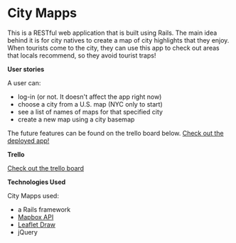 # City Mapps

This is a RESTful web application that is built using Rails. The main idea behind it is for city natives to create a map of city highlights that they enjoy. When tourists come to the city, they can use this app to check out areas that locals recommend, so they avoid tourist traps!

**User stories**

A user can:
  - log-in (or not. It doesn't affect the app right now)
  - choose a city from a U.S. map (NYC only to start)
  - see a list of names of maps for that specified city
  - create a new map using a city basemap

The future features can be found on the trello board below.
[Check out the deployed app!](https://city-mapps.herokuapp.com)

**Trello**

[Check out the trello board](https://trello.com/b/lhWgUHid)

**Technologies Used**

City Mapps used:
  - a Rails framework
  - [Mapbox API](https://www.mapbox.com/mapbox.js/api/v2.1.5/)
  - [Leaflet Draw](https://github.com/Leaflet/Leaflet.draw)
  - jQuery
